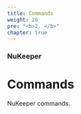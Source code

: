 ```yaml
---
title: Commands
weight: 20
pre: "<b>2. </b>"
chapter: true
---
```


### NuKeeper

# Commands

NuKeeper commands.